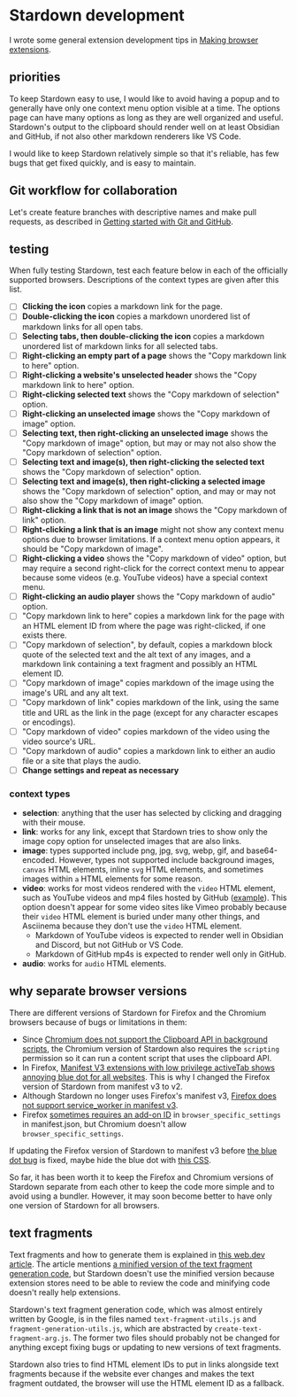 # Stardown development

I wrote some general extension development tips in [Making browser extensions](https://til.chriswheeler.dev/making-browser-extensions/).

## priorities

To keep Stardown easy to use, I would like to avoid having a popup and to generally have only one context menu option visible at a time. The options page can have many options as long as they are well organized and useful. Stardown's output to the clipboard should render well on at least Obsidian and GitHub, if not also other markdown renderers like VS Code.

I would like to keep Stardown relatively simple so that it's reliable, has few bugs that get fixed quickly, and is easy to maintain.

## Git workflow for collaboration

Let's create feature branches with descriptive names and make pull requests, as described in [Getting started with Git and GitHub](https://chriswheeler.dev/posts/getting-started-with-git-and-github/#git-workflows).

## testing

When fully testing Stardown, test each feature below in each of the officially supported browsers. Descriptions of the context types are given after this list.

- [ ] **Clicking the icon** copies a markdown link for the page.
- [ ] **Double-clicking the icon** copies a markdown unordered list of markdown links for all open tabs.
- [ ] **Selecting tabs, then double-clicking the icon** copies a markdown unordered list of markdown links for all selected tabs.
- [ ] **Right-clicking an empty part of a page** shows the "Copy markdown link to here" option.
- [ ] **Right-clicking a website's unselected header** shows the "Copy markdown link to here" option.
- [ ] **Right-clicking selected text** shows the "Copy markdown of selection" option.
- [ ] **Right-clicking an unselected image** shows the "Copy markdown of image" option.
- [ ] **Selecting text, then right-clicking an unselected image** shows the "Copy markdown of image" option, but may or may not also show the "Copy markdown of selection" option.
- [ ] **Selecting text and image(s), then right-clicking the selected text** shows the "Copy markdown of selection" option.
- [ ] **Selecting text and image(s), then right-clicking a selected image** shows the "Copy markdown of selection" option, and may or may not also show the "Copy markdown of image" option.
- [ ] **Right-clicking a link that is not an image** shows the "Copy markdown of link" option.
- [ ] **Right-clicking a link that is an image** might not show any context menu options due to browser limitations. If a context menu option appears, it should be "Copy markdown of image".
- [ ] **Right-clicking a video** shows the "Copy markdown of video" option, but may require a second right-click for the correct context menu to appear because some videos (e.g. YouTube videos) have a special context menu.
- [ ] **Right-clicking an audio player** shows the "Copy markdown of audio" option.
- [ ] "Copy markdown link to here" copies a markdown link for the page with an HTML element ID from where the page was right-clicked, if one exists there.
- [ ] "Copy markdown of selection", by default, copies a markdown block quote of the selected text and the alt text of any images, and a markdown link containing a text fragment and possibly an HTML element ID.
- [ ] "Copy markdown of image" copies markdown of the image using the image's URL and any alt text.
- [ ] "Copy markdown of link" copies markdown of the link, using the same title and URL as the link in the page (except for any character escapes or encodings).
- [ ] "Copy markdown of video" copies markdown of the video using the video source's URL.
- [ ] "Copy markdown of audio" copies a markdown link to either an audio file or a site that plays the audio.
- [ ] **Change settings and repeat as necessary**

### context types

- **selection**: anything that the user has selected by clicking and dragging with their mouse.
- **link**: works for any link, except that Stardown tries to show only the image copy option for unselected images that are also links.
- **image**: types supported include png, jpg, svg, webp, gif, and base64-encoded. However, types not supported include background images, `canvas` HTML elements, inline `svg` HTML elements, and sometimes images within `a` HTML elements for some reason.
- **video**: works for most videos rendered with the `video` HTML element, such as YouTube videos and mp4 files hosted by GitHub ([example](https://github.com/wheelercj/zq)). This option doesn't appear for some video sites like Vimeo probably because their `video` HTML element is buried under many other things, and Asciinema because they don't use the `video` HTML element.
  - Markdown of YouTube videos is expected to render well in Obsidian and Discord, but not GitHub or VS Code.
  - Markdown of GitHub mp4s is expected to render well only in GitHub.
- **audio**: works for `audio` HTML elements.

## why separate browser versions

There are different versions of Stardown for Firefox and the Chromium browsers because of bugs or limitations in them:

* Since [Chromium does not support the Clipboard API in background scripts](https://stackoverflow.com/questions/61862872/how-to-copy-web-notification-content-to-clipboard/61977696#61977696), the Chromium version of Stardown also requires the `scripting` permission so it can run a content script that uses the clipboard API.
* In Firefox, [Manifest V3 extensions with low privilege activeTab shows annoying blue dot for all websites](https://bugzilla.mozilla.org/show_bug.cgi?id=1851083). This is why I changed the Firefox version of Stardown from manifest v3 to v2.
* Although Stardown no longer uses Firefox's manifest v3, [Firefox does not support service_worker in manifest v3](https://stackoverflow.com/questions/75043889/manifest-v3-background-scripts-service-worker-on-firefox).
* Firefox [sometimes requires an add-on ID](https://extensionworkshop.com/documentation/develop/extensions-and-the-add-on-id/) in `browser_specific_settings` in manifest.json, but Chromium doesn't allow `browser_specific_settings`.

If updating the Firefox version of Stardown to manifest v3 before [the blue dot bug](https://bugzilla.mozilla.org/show_bug.cgi?id=1851083) is fixed, maybe hide the blue dot with [this CSS](https://bugzilla.mozilla.org/show_bug.cgi?id=1851083#ct-21:~:text=2%20months%20ago-,the%20dot%20can%20be%20hidden%20with%20this%20css).

So far, it has been worth it to keep the Firefox and Chromium versions of Stardown separate from each other to keep the code more simple and to avoid using a bundler. However, it may soon become better to have only one version of Stardown for all browsers.

## text fragments

Text fragments and how to generate them is explained in [this web.dev article](https://web.dev/articles/text-fragments#programmatic_text_fragment_link_generation). The article mentions [a minified version of the text fragment generation code](https://unpkg.com/text-fragments-polyfill@5.7.0/dist/fragment-generation-utils.js), but Stardown doesn't use the minified version because extension stores need to be able to review the code and minifying code doesn't really help extensions.

Stardown's text fragment generation code, which was almost entirely written by Google, is in the files named `text-fragment-utils.js` and `fragment-generation-utils.js`, which are abstracted by `create-text-fragment-arg.js`. The former two files should probably not be changed for anything except fixing bugs or updating to new versions of text fragments.

Stardown also tries to find HTML element IDs to put in links alongside text fragments because if the website ever changes and makes the text fragment outdated, the browser will use the HTML element ID as a fallback.
